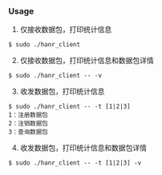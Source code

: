 ### Usage
1. 仅接收数据包，打印统计信息
```shell
$ sudo ./hanr_client
```
2. 仅接收数据包，打印统计信息和数据包详情
```shell
$ sudo ./hanr_client -- -v
```
3. 收发数据包，打印统计信息
```shell
$ sudo ./hanr_client -- -t [1|2|3]
1：注册数据包 
2：注销数据包 
3：查询数据包 
```


4. 收发数据包，打印统计信息和数据包详情
```shell
$ sudo ./hanr_client -- -t [1|2|3] -v
```
